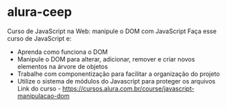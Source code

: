 # alura-ceep
 Curso de JavaScript na Web: manipule o DOM com JavaScript
Faça esse curso de JavaScript e:
- Aprenda como funciona o DOM
- Manipule o DOM para alterar, adicionar, remover e criar novos elementos na árvore de objetos
- Trabalhe com componentização para facilitar a organização do projeto
- Utilize o sistema de módulos do Javascript para proteger os arquivos
Link do curso - https://cursos.alura.com.br/course/javascript-manipulacao-dom
